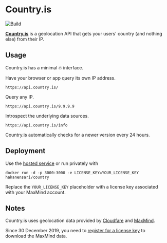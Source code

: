 # Country.is

[![Build](https://github.com/hakanensari/country/workflows/build/badge.svg)](https://github.com/hakanensari/country/actions)

[**Country.is**](https://country.is) is a geolocation API that gets your users' country (and nothing else) from their IP.

## Usage

Country.is has a minimal :fire: interface.

Have your browser or app query its own IP address.

```
https://api.country.is/
```

Query any IP.

```
https://api.country.is/9.9.9.9
```

Introspect the underlying data sources.

```
https://api.country.is/info
```

Country.is automatically checks for a newer version every 24 hours.

## Deployment

Use the [hosted service](https://api.country.is) or run privately with

```
docker run -d -p 3000:3000 -e LICENSE_KEY=YOUR_LICENSE_KEY hakanensari/country
```

Replace the `YOUR_LICENSE_KEY` placeholder with a license key associated with your MaxMind account.

## Notes

Country.is uses geolocation data provided by [Cloudfare](https://support.cloudflare.com/hc/en-us/articles/200168236-Configuring-IP-geolocation) and [MaxMind](http://dev.maxmind.com/geoip/geoip2/geolite2/).

Since 30 December 2019, you need to [register for a license key](https://www.maxmind.com/en/geolite2/signup) to download the MaxMind data.
